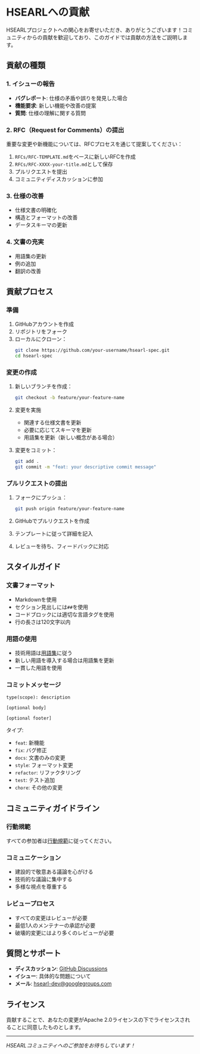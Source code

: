 # HSEARLへの貢献

HSEARLプロジェクトへの関心をお寄せいただき、ありがとうございます！コミュニティからの貢献を歓迎しており、このガイドでは貢献の方法をご説明します。

## 貢献の種類

### 1. イシューの報告
- **バグレポート**: 仕様の矛盾や誤りを発見した場合
- **機能要求**: 新しい機能や改善の提案
- **質問**: 仕様の理解に関する質問

### 2. RFC（Request for Comments）の提出
重要な変更や新機能については、RFCプロセスを通じて提案してください：

1. `RFCs/RFC-TEMPLATE.md`をベースに新しいRFCを作成
2. `RFCs/RFC-XXXX-your-title.md`として保存
3. プルリクエストを提出
4. コミュニティディスカッションに参加

### 3. 仕様の改善
- 仕様文書の明確化
- 構造とフォーマットの改善
- データスキーマの更新

### 4. 文書の充実
- 用語集の更新
- 例の追加
- 翻訳の改善

## 貢献プロセス

### 準備
1. GitHubアカウントを作成
2. リポジトリをフォーク
3. ローカルにクローン：
   ```bash
   git clone https://github.com/your-username/hsearl-spec.git
   cd hsearl-spec
   ```

### 変更の作成
1. 新しいブランチを作成：
   ```bash
   git checkout -b feature/your-feature-name
   ```

2. 変更を実施
   - 関連する仕様文書を更新
   - 必要に応じてスキーマを更新
   - 用語集を更新（新しい概念がある場合）

3. 変更をコミット：
   ```bash
   git add .
   git commit -m "feat: your descriptive commit message"
   ```

### プルリクエストの提出
1. フォークにプッシュ：
   ```bash
   git push origin feature/your-feature-name
   ```

2. GitHubでプルリクエストを作成
3. テンプレートに従って詳細を記入
4. レビューを待ち、フィードバックに対応

## スタイルガイド

### 文書フォーマット
- Markdownを使用
- セクション見出しには`##`を使用
- コードブロックには適切な言語タグを使用
- 行の長さは120文字以内

### 用語の使用
- 技術用語は[用語集](./docs/glossary.md)に従う
- 新しい用語を導入する場合は用語集を更新
- 一貫した用語を使用

### コミットメッセージ
```
type(scope): description

[optional body]

[optional footer]
```

タイプ:
- `feat`: 新機能
- `fix`: バグ修正
- `docs`: 文書のみの変更
- `style`: フォーマット変更
- `refactor`: リファクタリング
- `test`: テスト追加
- `chore`: その他の変更

## コミュニティガイドライン

### 行動規範
すべての参加者は[行動規範](./CODE_OF_CONDUCT.md)に従ってください。

### コミュニケーション
- 建設的で敬意ある議論を心がける
- 技術的な議論に集中する
- 多様な視点を尊重する

### レビュープロセス
- すべての変更はレビューが必要
- 最低1人のメンテナーの承認が必要
- 破壊的変更にはより多くのレビューが必要

## 質問とサポート

- **ディスカッション**: [GitHub Discussions](https://github.com/HSEARL/hsearl-spec/discussions)
- **イシュー**: 具体的な問題について
- **メール**: hsearl-dev@googlegroups.com

## ライセンス

貢献することで、あなたの変更がApache 2.0ライセンスの下でライセンスされることに同意したものとします。

---

*HSEARLコミュニティへのご参加をお待ちしています！*
